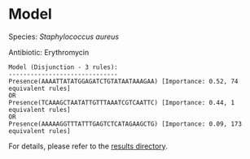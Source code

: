 
# Model

Species: *Staphylococcus aureus*

Antibiotic: Erythromycin

```
Model (Disjunction - 3 rules):
------------------------------
Presence(AAAATTATATGGAGATCTGTATAATAAAGAA) [Importance: 0.52, 74 equivalent rules]
OR
Presence(TCAAAGCTAATATTGTTTAAATCGTCAATTC) [Importance: 0.44, 1 equivalent rules]
OR
Presence(AAAAAGGTTTATTTGAGTCTCATAGAAGCTG) [Importance: 0.09, 173 equivalent rules]

```

For details, please refer to the [results directory](../../../../../results/scm_b/staphylococcus%20aureus/erythromycin/repeat_7/).

